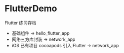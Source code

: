 # FlutterDemo
Flutter 练习存档
* 基础组件 -> hello_flutter_app
* 网络三方库封装 -> network_app
* iOS 已有项目 cocoapods 引入 Flutter -> network_app

